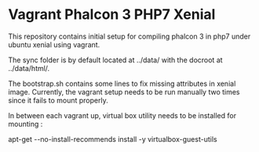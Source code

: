 # Vagrant Phalcon 3 PHP7 Xenial

This repository contains initial setup for compiling phalcon 3 in php7 under ubuntu xenial using vagrant.

The sync folder is by default located at ../data/ with the docroot at ../data/html/.

The bootstrap.sh contains some lines to fix missing attributes in xenial image. Currently, the vagrant setup needs to be run manually two times since it fails to mount properly.

In between each vagrant up, virtual box utility needs to be installed for mounting :

apt-get --no-install-recommends install -y virtualbox-guest-utils
